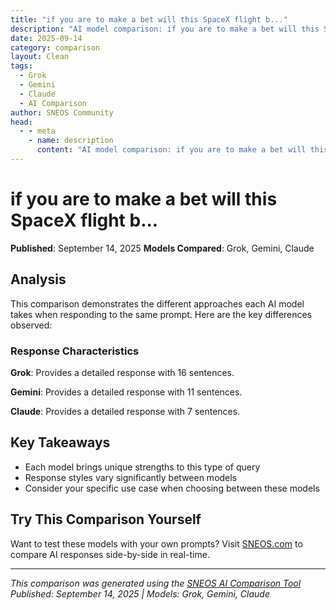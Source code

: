 ```yaml
---
title: "if you are to make a bet will this SpaceX flight b..."
description: "AI model comparison: if you are to make a bet will this SpaceX flight be successful: SpaceX Falcon 9 Launches CRS NG-23 t..."
date: 2025-09-14
category: comparison
layout: Clean
tags:
  - Grok
  - Gemini
  - Claude
  - AI Comparison
author: SNEOS Community
head:
  - - meta
    - name: description
      content: "AI model comparison: if you are to make a bet will this SpaceX flight be successful: SpaceX Falcon 9 Launches CRS NG-23 to the ISS Sep 14 202..."
---
```


# if you are to make a bet will this SpaceX flight b...

**Published**: September 14, 2025
**Models Compared**: Grok, Gemini, Claude

<ChatComparison
  title="if you are to make a bet will this SpaceX flight b..."
  prompt="if you are to make a bet will this SpaceX flight be successful: SpaceX Falcon 9 Launches CRS NG-23 to the ISS Sep 14 2025"
  :responses='{
    "Grok": "As with any space launch, there are inherent risks, but I can provide an informed perspective on the likelihood of success for the SpaceX Falcon 9 CRS NG-23 mission to the International Space Station (ISS) scheduled for September 14, 2025.\n\nSpaceX has a strong track record with the Falcon 9 rocket, having completed hundreds of successful launches. According to available data up to September 2025, the Falcon 9 family has launched over 540 times, with a very high success rate (around 99% for full mission successes). The CRS (Commercial Resupply Services) missions, in particular, have been a cornerstone of SpaceX\u0027s operations, with numerous successful deliveries to the ISS over the years. This specific mission, CRS NG-23, is a collaboration with Northrop Grumman, utilizing a Cygnus spacecraft launched atop a Falcon 9, which adds a layer of complexity but is within SpaceX\u0027s demonstrated capabilities.\n\nCurrent information indicates that as of today, September 14, 2025, the launch is targeted for 6:11 p.m. EDT, with weather conditions reported as 85% favorable for liftoff, as shared by SpaceX on social media platforms. All systems are reported to be in good condition ahead of the launch. While weather and last-minute technical issues can always pose challenges, these positive indicators suggest a high probability of a successful launch attempt.\n\nIf I were to make a bet, I would lean toward this mission being successful, based on SpaceX\u0027s historical performance, the Falcon 9\u0027s reliability, and the current favorable conditions reported. However, I must note that unforeseen issues can arise during launch or in-flight, as spaceflight remains a complex endeavor. My confidence is high but not absolute\u2014let\u0027s say I\u0027d wager with about 95% certainty of success, acknowledging the small but real chance of delays or anomalies.\n\nKeep in mind that this assessment is based on pre-launch data and historical trends. For real-time updates or confirmation of the launch outcome, you should follow official sources like SpaceX\u0027s live stream or NASA\u0027s coverage. Would you like me to provide links to follow the launch live, or do you have any other questions about this mission?",
    "Gemini": "Betting on the success of the SpaceX Falcon 9 launch of CRS NG-23 on September 14, 2025, would be a reasonably safe bet, considering the Falcon 9\u0027s track record. Here\u0027s why:\n\n*   **High Reliability:** The Falcon 9 is considered one of the most reliable rockets ever launched.\n*   **Success Rate:** Rockets from the Falcon 9 family have a success rate of 99.45%. Out of 543 launches, there have been 540 full successes, two in-flight failures, one pre-flight failure, and one partial failure.\n*   **Reusable Technology:** Falcon 9 is a reusable, two-stage rocket designed for the safe transport of people and payloads into Earth orbit.\n*   **Landing Success:** As of September 13, 2025, SpaceX has successfully landed Falcon 9 boosters 488 times.\n*   **Recent Performance:** In 2023, SpaceX performed 91 Falcon 9 launches with successful booster recovery on all flights. In 2024, SpaceX had 133 successful Falcon flights out of 134 total flights.\n*   **Experienced Booster:** The booster being used for this launch, B1094-4, has already flown three times and successfully landed each time.\n\nAlthough the Falcon 9 is not invulnerable and failures can occur, its demonstrated reliability suggests a high probability of success for this mission.\n",
    "Claude": "I notice you\u0027re asking about a SpaceX CRS NG-23 mission scheduled for September 14, 2025. However, I should clarify a few things:\n\n1. **Future date**: This is a future mission, so I can\u0027t know the actual outcome\n2. **Mission designation**: CRS missions are typically numbered sequentially (like CRS-29, CRS-30, etc.), and \u0022NG\u0022 usually refers to Northrop Grumman\u0027s Cygnus spacecraft, not SpaceX Dragon missions\n\nIf this were a real SpaceX Dragon cargo mission to the ISS, I\u0027d consider these factors:\n\n**Reasons for optimism:**\n- Falcon 9 has an excellent success rate (95%\u002B recently)\n- Dragon CRS missions have been highly reliable\n- ISS cargo runs are well-established operations\n- SpaceX\u0027s experience with ISS docking is extensive\n\n**Potential concerns:**\n- Any new mission carries some risk\n- Weather delays are common but don\u0027t affect success\n- Technical issues, though rare, can occur\n\nIf I had to assess it hypothetically, SpaceX\u0027s track record suggests a high probability of success for a routine ISS cargo mission. But I\u0027d recommend verifying the mission details, as the \u0022CRS NG-23\u0022 designation seems unusual for a SpaceX mission.\n\nAre you thinking about this for a prediction market or just curious about SpaceX\u0027s reliability?"
  }'
  published-date="21:54"
/>

## Analysis

This comparison demonstrates the different approaches each AI model takes when responding to the same prompt. Here are the key differences observed:

### Response Characteristics

**Grok**: Provides a detailed response with 16 sentences. 

**Gemini**: Provides a detailed response with 11 sentences. 

**Claude**: Provides a detailed response with 7 sentences. 

## Key Takeaways

- Each model brings unique strengths to this type of query
- Response styles vary significantly between models
- Consider your specific use case when choosing between these models

## Try This Comparison Yourself

Want to test these models with your own prompts? Visit [SNEOS.com](https://sneos.com) to compare AI responses side-by-side in real-time.

---

*This comparison was generated using the [SNEOS AI Comparison Tool](https://sneos.com)*
*Published: September 14, 2025 | Models: Grok, Gemini, Claude*
